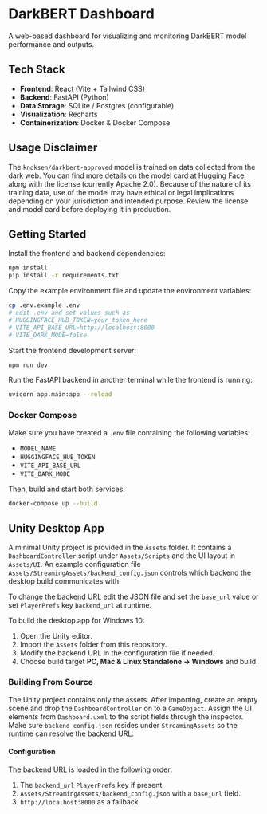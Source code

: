 # DarkBERT Dashboard

A web-based dashboard for visualizing and monitoring DarkBERT model performance and outputs.

## Tech Stack

- **Frontend**: React (Vite + Tailwind CSS)
- **Backend**: FastAPI (Python)
- **Data Storage**: SQLite / Postgres (configurable)
- **Visualization**: Recharts
- **Containerization**: Docker & Docker Compose

## Usage Disclaimer

The `knoksen/darkbert-approved` model is trained on data collected from the dark
web. You can find more details on the model card at
[Hugging Face](https://huggingface.co/knoksen/darkbert-approved) along with the
license (currently Apache 2.0). Because of the nature of its training data,
use of the model may have ethical or legal implications depending on your
jurisdiction and intended purpose. Review the license and model card before
deploying it in production.

## Getting Started

Install the frontend and backend dependencies:

```bash
npm install
pip install -r requirements.txt
```

Copy the example environment file and update the environment variables:

```bash
cp .env.example .env
# edit .env and set values such as
# HUGGINGFACE_HUB_TOKEN=your_token_here
# VITE_API_BASE_URL=http://localhost:8000
# VITE_DARK_MODE=false
```

Start the frontend development server:

```bash
npm run dev
```

Run the FastAPI backend in another terminal while the frontend is running:

```bash
uvicorn app.main:app --reload
```

### Docker Compose

Make sure you have created a `.env` file containing the following variables:

- `MODEL_NAME`
- `HUGGINGFACE_HUB_TOKEN`
- `VITE_API_BASE_URL`
- `VITE_DARK_MODE`

Then, build and start both services:
```bash
docker-compose up --build
```


## Unity Desktop App

A minimal Unity project is provided in the `Assets` folder. It contains a
`DashboardController` script under `Assets/Scripts` and the UI layout in
`Assets/UI`. An example configuration file `Assets/StreamingAssets/backend_config.json`
controls which backend the desktop build communicates with.

To change the backend URL edit the JSON file and set the `base_url` value or set
`PlayerPrefs` key `backend_url` at runtime.

To build the desktop app for Windows 10:

1. Open the Unity editor.
2. Import the `Assets` folder from this repository.
3. Modify the backend URL in the configuration file if needed.
4. Choose build target **PC, Mac & Linux Standalone → Windows** and build.

### Building From Source

The Unity project contains only the assets. After importing, create an empty
scene and drop the `DashboardController` on to a `GameObject`. Assign the UI
elements from `Dashboard.uxml` to the script fields through the inspector. Make
sure `backend_config.json` resides under `StreamingAssets` so the runtime can
resolve the backend URL.

#### Configuration

The backend URL is loaded in the following order:

1. The `backend_url` `PlayerPrefs` key if present.
2. `Assets/StreamingAssets/backend_config.json` with a `base_url` field.
3. `http://localhost:8000` as a fallback.



